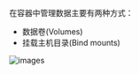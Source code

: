 在容器中管理数据主要有两种方式：
- 数据卷(Volumes)
- 挂载主机目录(Bind mounts)

![images](https://70data.oss-cn-beijing.aliyuncs.com/note/20201109221857.png)













